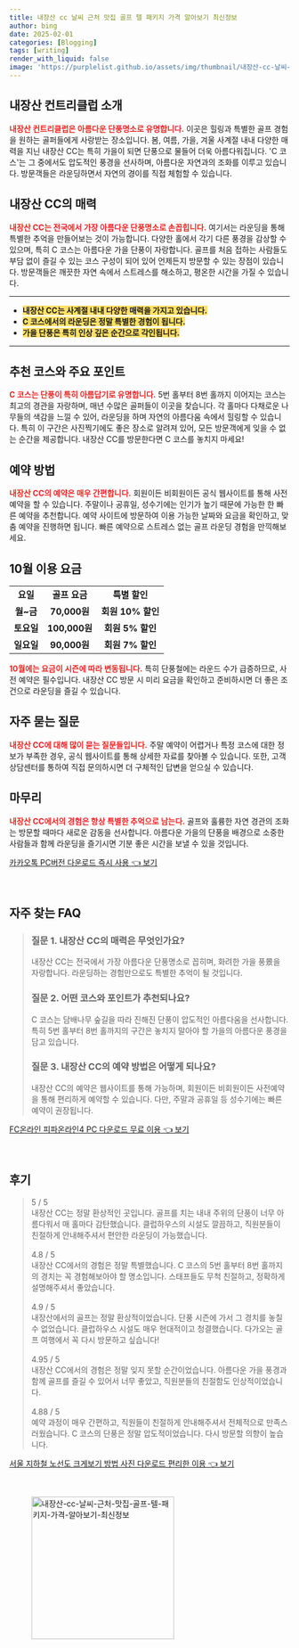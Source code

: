 ```yaml
---
title: 내장산 cc 날씨 근처 맛집 골프 텔 패키지 가격 알아보기 최신정보
author: bing
date: 2025-02-01
categories: [Blogging]
tags: [writing]
render_with_liquid: false
image: 'https://purplelist.github.io/assets/img/thumbnail/내장산-cc-날씨-근처-맛집-골프-텔-패키지-가격-알아보기-최신정보.webp'
---
```



<h2 id='내장산컨트리클럽소개'>내장산 컨트리클럽 소개</h2>

<p><b><span style="color: #ee2323;">내장산 컨트리클럽은 아름다운 단풍명소로 유명합니다.</span></b> 이곳은 힐링과 특별한 골프 경험을 원하는 골퍼들에게 사랑받는 장소입니다. 봄, 여름, 가을, 겨울 사계절 내내 다양한 매력을 지닌 내장산 CC는 특히 가을이 되면 단풍으로 물들어 더욱 아름다워집니다. 'C 코스'는 그 중에서도 압도적인 풍경을 선사하며, 아름다운 자연과의 조화를 이루고 있습니다. 방문객들은 라운딩하면서 자연의 경이를 직접 체험할 수 있습니다.</p>

<h2 id='내장산cc의특징'>내장산 CC의 매력</h2>

<p><b><span style="color: #ee2323;">내장산 CC는 전국에서 가장 아름다운 단풍명소로 손꼽힙니다.</span></b> 여기서는 라운딩을 통해 특별한 추억을 만들어보는 것이 가능합니다. 다양한 홀에서 각기 다른 풍경을 감상할 수 있으며, 특히 C 코스는 아름다운 가을 단풍이 자랑합니다. 골프를 처음 접하는 사람들도 부담 없이 즐길 수 있는 코스 구성이 되어 있어 언제든지 방문할 수 있는 장점이 있습니다. 방문객들은 깨끗한 자연 속에서 스트레스를 해소하고, 평온한 시간을 가질 수 있습니다.</p>

<hr />

<ul>
    <li><b><span style="background-color: #ffe066;">내장산 CC는 사계절 내내 다양한 매력을 가지고 있습니다.</span></b></li>
    <li><b><span style="background-color: #ffe066;">C 코스에서의 라운딩은 정말 특별한 경험이 됩니다.</span></b></li>
    <li><b><span style="background-color: #ffe066;">가을 단풍은 특히 인상 깊은 순간으로 각인됩니다.</span></b></li>
</ul>

<hr />

<h2 id='추천코스'>추천 코스와 주요 포인트</h2>

<p><b><span style="color: #ee2323;">C 코스는 단풍이 특히 아름답기로 유명합니다.</span></b> 5번 홀부터 8번 홀까지 이어지는 코스는 최고의 경관을 자랑하며, 매년 수많은 골퍼들이 이곳을 찾습니다. 각 홀마다 다채로운 나무들의 색감을 느낄 수 있어, 라운딩을 하며 자연의 아름다움 속에서 힐링할 수 있습니다. 특히 이 구간은 사진찍기에도 좋은 장소로 알려져 있어, 모든 방문객에게 잊을 수 없는 순간을 제공합니다. 내장산 CC를 방문한다면 C 코스를 놓치지 마세요!</p>

<h2 id='예약방법'>예약 방법</h2>

<p><b><span style="color: #ee2323;">내장산 CC의 예약은 매우 간편합니다.</span></b> 회원이든 비회원이든 공식 웹사이트를 통해 사전 예약을 할 수 있습니다. 주말이나 공휴일, 성수기에는 인기가 높기 때문에 가능한 한 빠른 예약을 추천합니다. 예약 사이트에 방문하여 이용 가능한 날짜와 요금을 확인하고, 맞춤 예약을 진행하면 됩니다. 빠른 예약으로 스트레스 없는 골프 라운딩 경험을 만끽해보세요.</p>

<h2 id='10월이용요금'>10월 이용 요금</h2>

<table>
    <tr>
        <td style="text-align: center; height: 17px;"><b>요일</b></td>
        <td style="text-align: center; height: 17px;"><b>골프 요금</b></td>
        <td style="text-align: center; height: 17px;"><b>특별 할인</b></td>
    </tr>
    <tr>
        <td style="text-align: center; height: 17px;"><b>월~금</b></td>
        <td style="text-align: center; height: 17px;"><b>70,000원</b></td>
        <td style="text-align: center; height: 17px;"><b>회원 10% 할인</b></td>
    </tr>
    <tr>
        <td style="text-align: center; height: 17px;"><b>토요일</b></td>
        <td style="text-align: center; height: 17px;"><b>100,000원</b></td>
        <td style="text-align: center; height: 17px;"><b>회원 5% 할인</b></td>
    </tr>
    <tr>
        <td style="text-align: center; height: 17px;"><b>일요일</b></td>
        <td style="text-align: center; height: 17px;"><b>90,000원</b></td>
        <td style="text-align: center; height: 17px;"><b>회원 7% 할인</b></td>
    </tr>
</table>

<p><b><span style="color: #ee2323;">10월에는 요금이 시즌에 따라 변동됩니다.</span></b> 특히 단풍철에는 라운드 수가 급증하므로, 사전 예약은 필수입니다. 내장산 CC 방문 시 미리 요금을 확인하고 준비하시면 더 좋은 조건으로 라운딩을 즐길 수 있습니다.</p>

<h2 id='자주묻는질문'>자주 묻는 질문</h2>

<p><b><span style="color: #ee2323;">내장산 CC에 대해 많이 묻는 질문들입니다.</span></b> 주말 예약이 어렵거나 특정 코스에 대한 정보가 부족한 경우, 공식 웹사이트를 통해 상세한 자료를 찾아볼 수 있습니다. 또한, 고객 상담센터를 통하여 직접 문의하시면 더 구체적인 답변을 얻으실 수 있습니다.</p>

<h2 id='마무리'>마무리</h2>

<p><b><span style="color: #ee2323;">내장산 CC에서의 경험은 항상 특별한 추억으로 남는다.</span></b> 골프와 훌륭한 자연 경관의 조화는 방문할 때마다 새로운 감동을 선사합니다. 아름다운 가을의 단풍을 배경으로 소중한 사람들과 함께 라운딩을 즐기시면 기분 좋은 시간을 보낼 수 있을 것입니다.</p>


<p><a class="click-button" title="카카오톡 PC버전 다운로드 즉시 사용" href="https://purplelist.github.io/posts/%EC%B9%B4%EC%B9%B4%EC%98%A4%ED%86%A1-PC%EB%B2%84%EC%A0%84-%EB%8B%A4%EC%9A%B4%EB%A1%9C%EB%93%9C-%EC%A6%89%EC%8B%9C-%EC%82%AC%EC%9A%A9/" rel="dofollow">카카오톡 PC버전 다운로드 즉시 사용 👈 보기</a></p><br>
<h2 id='자주_찾는_FAQ'>자주 찾는 FAQ</h2>
<div itemscope="" itemtype="https://schema.org/FAQPage"> 
<blockquote> 
<div itemscope="" itemprop="mainEntity" itemtype="https://schema.org/Question"> 
<h3 itemprop="name">질문 1. 내장산 CC의 매력은 무엇인가요?</h3> 
<div itemscope="" itemprop="acceptedAnswer" itemtype="https://schema.org/Answer"> 
<span itemprop="text"> 
<p>내장산 CC는 전국에서 가장 아름다운 단풍명소로 꼽히며, 화려한 가을 풍景을 자랑합니다. 라운딩하는 경험만으로도 특별한 추억이 될 것입니다.</p> 
</span> 
</div> 
</div> 

<div itemscope="" itemprop="mainEntity" itemtype="https://schema.org/Question"> 
<h3 itemprop="name">질문 2. 어떤 코스와 포인트가 추천되나요?</h3> 
<div itemscope="" itemprop="acceptedAnswer" itemtype="https://schema.org/Answer"> 
<span itemprop="text"> 
<p>C 코스는 담배나무 숲길을 따라 진해진 단풍이 압도적인 아름다움을 선사합니다. 특히 5번 홀부터 8번 홀까지의 구간은 놓치지 말아야 할 가을의 아름다운 풍경을 담고 있습니다.</p> 
</span> 
</div> 
</div> 

<div itemscope="" itemprop="mainEntity" itemtype="https://schema.org/Question"> 
<h3 itemprop="name">질문 3. 내장산 CC의 예약 방법은 어떻게 되나요?</h3> 
<div itemscope="" itemprop="acceptedAnswer" itemtype="https://schema.org/Answer"> 
<span itemprop="text"> 
<p>내장산 CC의 예약은 웹사이트를 통해 가능하며, 회원이든 비회원이든 사전예약을 통해 편리하게 예약할 수 있습니다. 다만, 주말과 공휴일 등 성수기에는 빠른 예약이 권장됩니다.</p> 
</span> 
</div> 
</div> 
</blockquote> 
</div>
<p><a class="click-button" title="FC온라인 피파온라인4 PC 다운로드 무료 이용" href="https://purplelist.github.io/posts/FC%EC%98%A8%EB%9D%BC%EC%9D%B8-%ED%94%BC%ED%8C%8C%EC%98%A8%EB%9D%BC%EC%9D%B84-PC-%EB%8B%A4%EC%9A%B4%EB%A1%9C%EB%93%9C-%EB%AC%B4%EB%A3%8C-%EC%9D%B4%EC%9A%A9/" rel="dofollow">FC온라인 피파온라인4 PC 다운로드 무료 이용 👈 보기</a></p><br>
<h2 id='후기'>후기</h2>
<div itemscope itemtype="https://schema.org/Product">
  <blockquote>
  <div itemprop="review" itemscope itemtype="https://schema.org/Review">
      <div itemprop="reviewRating" itemscope itemtype="https://schema.org/Rating"> <span itemprop="ratingValue">5</span> / <span itemprop="bestRating">5</span> </div>
      <span itemprop="reviewBody">내장산 CC는 정말 환상적인 곳입니다. 골프를 치는 내내 주위의 단풍이 너무 아름다워서 매 홀마다 감탄했습니다. 클럽하우스의 시설도 깔끔하고, 직원분들이 친절하게 안내해주셔서 편안한 라운딩이 가능했습니다.</span>
  </div>
  <br>
  <div itemprop="review" itemscope itemtype="https://schema.org/Review">
      <div itemprop="reviewRating" itemscope itemtype="https://schema.org/Rating"> <span itemprop="ratingValue">4.8</span> / <span itemprop="bestRating">5</span> </div>
      <span itemprop="reviewBody">내장산 CC에서의 경험은 정말 특별했습니다. C 코스의 5번 홀부터 8번 홀까지의 경치는 꼭 경험해보아야 할 명소입니다. 스태프들도 무척 친절하고, 정확하게 설명해주셔서 좋았습니다.</span>
  </div>
  <br>
  <div itemprop="review" itemscope itemtype="https://schema.org/Review">
      <div itemprop="reviewRating" itemscope itemtype="https://schema.org/Rating"> <span itemprop="ratingValue">4.9</span> / <span itemprop="bestRating">5</span> </div>
      <span itemprop="reviewBody">내장산에서의 골프는 정말 환상적이었습니다. 단풍 시즌에 가서 그 경치를 놓칠 수 없었습니다. 클럽하우스 시설도 매우 현대적이고 청결했습니다. 다가오는 골프 여행에서 꼭 다시 방문하고 싶습니다!</span>
  </div>
  <br>
  <div itemprop="review" itemscope itemtype="https://schema.org/Review">
      <div itemprop="reviewRating" itemscope itemtype="https://schema.org/Rating"> <span itemprop="ratingValue">4.95</span> / <span itemprop="bestRating">5</span> </div>
      <span itemprop="reviewBody">내장산 CC에서의 경험은 정말 잊지 못할 순간이었습니다. 아름다운 가을 풍경과 함께 골프를 즐길 수 있어서 너무 좋았고, 직원분들의 친절함도 인상적이었습니다.</span>
  </div>
  <br>
  <div itemprop="review" itemscope itemtype="https://schema.org/Review">
      <div itemprop="reviewRating" itemscope itemtype="https://schema.org/Rating"> <span itemprop="ratingValue">4.88</span> / <span itemprop="bestRating">5</span> </div>
      <span itemprop="reviewBody">예약 과정이 매우 간편하고, 직원들이 친절하게 안내해주셔서 전체적으로 만족스러웠습니다. C 코스의 단풍은 정말 압도적이었습니다. 다시 방문할 의향이 높습니다.</span>
  </div>
  </blockquote>
</div>
<p><a class="click-button" title="서울 지하철 노선도 크게보기 방법 사진 다운로드 편리한 이용" href="https://purplelist.github.io/posts/%EC%84%9C%EC%9A%B8-%EC%A7%80%ED%95%98%EC%B2%A0-%EB%85%B8%EC%84%A0%EB%8F%84-%ED%81%AC%EA%B2%8C%EB%B3%B4%EA%B8%B0-%EB%B0%A9%EB%B2%95-%EC%82%AC%EC%A7%84-%EB%8B%A4%EC%9A%B4%EB%A1%9C%EB%93%9C-%ED%8E%B8%EB%A6%AC%ED%95%9C-%EC%9D%B4%EC%9A%A9/" rel="dofollow">서울 지하철 노선도 크게보기 방법 사진 다운로드 편리한 이용 👈 보기</a></p><br>
<figure class="image"><img src="https://purplelist.github.io/assets/img/thumbnail/내장산-cc-날씨-근처-맛집-골프-텔-패키지-가격-알아보기-최신정보.webp" alt="내장산-cc-날씨-근처-맛집-골프-텔-패키지-가격-알아보기-최신정보" width="256" height="256"></figure>